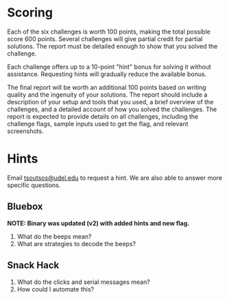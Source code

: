 # Scoring

Each of the six challenges is worth 100 points, making the total possible score 600 points. Several challenges will give partial credit for partial solutions. The report must be detailed enough to show that you solved the challenge.

Each challenge offers up to a 10-point "hint" bonus for solving it without assistance. Requesting hints will gradually reduce the available bonus.

The final report will be worth an additional 100 points based on writing quality and the ingenuity of your solutions. The report should include a description of your setup and tools that you used, a brief overview of the challenges, and a detailed account of how you solved the challenges. The report is expected to provide details on all challenges, including the challenge flags, sample inputs used to get the flag, and relevant screenshots.

# Hints
Email <tsoutsos@udel.edu> to request a hint. We are also able to answer more specific questions.

## Bluebox
**NOTE: Binary was updated (v2) with added hints and new flag.**
1. What do the beeps mean?
2. What are strategies to decode the beeps?


## Snack Hack
1. What do the clicks and serial messages mean?
2. How could I automate this? 

